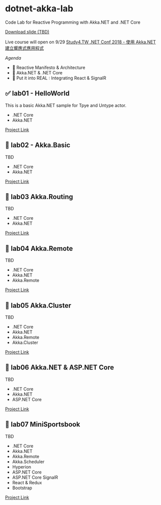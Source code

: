 # dotnet-akka-lab
Code Lab for Reactive Programming with Akka.NET and .NET Core

[Download slide (TBD)]()

Live course will open on 9/29 [Study4.TW .NET Conf 2018 - 使用 Akka.NET
建立響應式應用程式](http://study4.tw/Activity/Details/20)

*Agenda*
- :bicyclist: Reactive Manifesto & Architecture 
- :bullettrain_front: Akka.NET & .NET Core
- :rocket: Put it into REAL : Integrating React & SignalR


## :white_check_mark: lab01 - HelloWorld ##

This is a basic Akka.NET sample for Tpye and Untype actor.

- .NET Core
- Akka.NET

[Project Link](/lab01)

## :black_square_button: lab02 - Akka.Basic ##
TBD

- .NET Core
- Akka.NET

[Project Link](/lab02)

## :black_square_button: lab03 Akka.Routing ##
TBD

- .NET Core
- Akka.NET

[Project Link](/lab03)

## :black_square_button: lab04 Akka.Remote ##
TBD

- .NET Core
- Akka.NET
- Akka.Remote

[Project Link](/lab04)

## :black_square_button: lab05 Akka.Cluster ##
TBD

- .NET Core
- Akka.NET
- Akka.Remote
- Akka.Cluster

[Project Link](/lab05)

## :black_square_button: lab06 Akka.NET & ASP.NET Core ##
TBD

- .NET Core
- Akka.NET
- ASP.NET Core

[Project Link](/lab06)

## :black_square_button: lab07 MiniSportsbook ##

TBD
- .NET Core
- Akka.NET
- Akka.Remote
- Akka.Scheduler
- Hyperion
- ASP.NET Core
- ASP.NET Core SignalR
- React & Redux
- Bootstrap

[Project Link](/lab07)